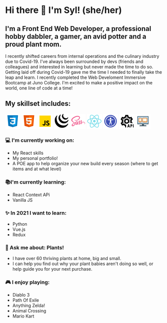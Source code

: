 # Hi there 👋 I'm Syl! (she/her)

## I'm a Front End Web Developer, a professional hobby dabbler, a gamer, an avid potter and a proud plant mom. 

I recently shifted careers from internal operations and the culinary industry due to Covid-19. I've always been surrounded by devs (friends and colleagues) and interested in learning but never made the time to do so. Getting laid off during Covid-19 gave me the time I needed to finally take the leap and learn. I recently completed the Web Develoment Immersive Bootcamp at Juno College. I'm excited to make a positive impact on the world, one line of code at a time! 

## My skillset includes:
![css](/assets/icons8-css3.png)  ![html](/assets/icons8-html-5.png)  ![js](/assets/icons8-javascript.png)  ![jquery](/assets/icons8-jquery.png)  ![sass](/assets/icons8-sass.png) ![react](/assets/icons8-react-native.png)  ![accessibility](/assets/icons8-web-accessibility.png)  ![Rest api](/assets/icons8-rest-api.png)   ![responsive design](/assets/icons8-responsive.png)

### :computer: I'm currently working on:
- My React skills
- My personal portfolio!
- A POE app to help organize your new build every season (where to get items and at what level)
 
### :books:I'm currently learning: 
- React Context APi
- Vanilla JS
 
### :sparkles: In 2021 I want to learn: 
- Python
- Vue.js
- Redux
 
###  :speech_balloon: Ask me about: Plants!
- I have over 60 thriving plants at home, big and small.
- I can help you find out why your plant babies aren't doing so well, or help guide you for your next purchase. 
 
### :video_game: I enjoy playing:
- Diablo 3
- Path Of Exile
- Anything Zelda!
- Animal Crossing 
- Mario Kart
  

  
 

<!--
**therealsylaucoin/therealsylaucoin** is a ✨ _special_ ✨ repository because its `README.md` (this file) appears on your GitHub profile.
Here are some ideas to get you started:
- 🔭 I’m currently working on ...
- 🌱 I’m currently learning ...
- 👯 I’m looking to collaborate on ...
- 🤔 I’m looking for help with ...
- 💬 Ask me about ...
- 📫 How to reach me: ...
- 😄 Pronouns: ...
- ⚡ Fun fact: ...
 ![responsive design](/assets/icons8-responsive-100.png)

-->
